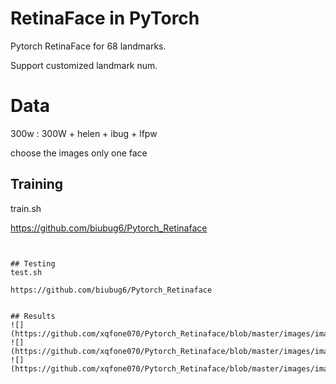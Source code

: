 # RetinaFace in PyTorch

Pytorch RetinaFace for 68 landmarks. 

Support customized landmark num.


# Data
300w : 300W + helen + ibug + lfpw

choose the images only one face


## Training
train.sh

https://github.com/biubug6/Pytorch_Retinaface
  ```


## Testing
test.sh

https://github.com/biubug6/Pytorch_Retinaface


## Results
![](https://github.com/xqfone070/Pytorch_Retinaface/blob/master/images/image_0102_landmark8.png)
![](https://github.com/xqfone070/Pytorch_Retinaface/blob/master/images/image_0102_landmark32.png)
![](https://github.com/xqfone070/Pytorch_Retinaface/blob/master/images/image_0102_landmark68.png)
